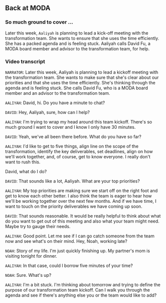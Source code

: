 ## Back at MODA

### So much ground to cover …

Later this week, `Aaliyah` is planning to lead a kick-off meeting with the transformation team. She wants to ensure that she uses the time efficiently. She has a packed agenda and is feeling stuck. Aaliyah calls David Fu, a MODA board member and advisor to the transformation team, for help.



### Video transcript

`NARRATOR`: Later this week, Aaliyah is planning to lead a kickoff meeting with the transformation team. She wants to make sure that she's clear about our priorities and that she uses the time efficiently. She's thinking through the agenda and is feeling stuck. She calls David Fu, who is a MODA board member and an advisor to the transformation team.

`AALIYAH`: David, hi. Do you have a minute to chat?

`DAVID`: Hey, Aaliyah, sure, how can I help?

`AALIYAH`: I'm trying to wrap my head around this team kickoff. There's so much ground I want to cover and I know I only have 30 minutes.

`DAVID`: Yeah, we've all been there before. What do you have so far?

`AALIYAH`: I'd like to get to five things, align line on the scope of the transformation, identify the key deliverables, set deadlines, align on how we'll work together, and, of course, get to know everyone. I really don't want to rush this.

David, what do I do?

`DAVID`: That sounds like a lot, Aaliyah. What are your top priorities?

`AALIYAH`: My top priorities are making sure we start off on the right foot and get to know each other better. I also think the team is eager to hear how we'll be working together over the next few months. And if we have time, I want to touch on the priority deliverables we have coming up soon.

`DAVID`: That sounds reasonable. It would be really helpful to think about what do you want to get out of this meeting and also what your team might need. Maybe try to gauge their needs.

`AALIYAH`: Good point. Let me see if I can go catch someone from the team now and see what's on their mind. Hey, Noah, working late?

`NOAH`: Story of my life. I'm just quickly finishing up. My partner's mom is visiting tonight for dinner.

`AALIYAH`: In that case, could I borrow five minutes of your time?

`NOAH`: Sure. What's up?

`AALIYAH`: I'm a bit stuck. I'm thinking about tomorrow and trying to define the purpose of our transformation team kickoff. Can I walk you through the agenda and see if there's anything else you or the team would like to add?
